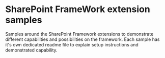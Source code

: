 # SharePoint FrameWork extension samples

Samples around the SharePoint Framework extensions to demonstrate different capabilities and possibilities on the framework. Each sample has it's own dedicated readme file to explain setup instructions and demonstrated capability.